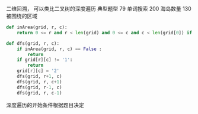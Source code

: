 二维回溯， 可以类比二叉树的深度遍历
典型题型 79 单词搜索 200 海岛数量 130 被围绕的区域

```python
def inArea(grid, r, c):
    return 0 <= r and r < len(grid) and 0 <= c and c < len(grid[0]) if len(grid) > 0 else False

def dfs(grid, r, c):
    if inArea(grid, r, c) == False :
        return
    if grid[r][c] != '1':
        return
    grid[r][c] = '2'
    dfs(grid, r+1, c)
    dfs(grid, r, c+1)
    dfs(grid, r-1, c)
    dfs(grid, r, c-1)
```

深度遍历的开始条件根据题目决定
